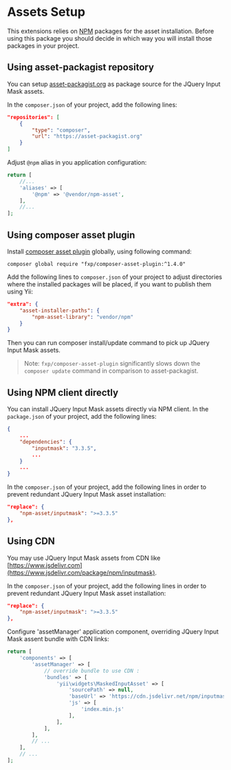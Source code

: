 Assets Setup
============

This extensions relies on [NPM](https://www.npmjs.org/) packages for the asset installation.
Before using this package you should decide in which way you will install those packages in your project.


## Using asset-packagist repository

You can setup [asset-packagist.org](https://asset-packagist.org) as package source for the JQuery Input Mask assets.

In the `composer.json` of your project, add the following lines:

```json
"repositories": [
    {
        "type": "composer",
        "url": "https://asset-packagist.org"
    }
]
```

Adjust `@npm` alias in you application configuration:

```php
return [
    //...
    'aliases' => [
        '@npm' => '@vendor/npm-asset',
    ],
    //...
];
```


## Using composer asset plugin

Install [composer asset plugin](https://github.com/francoispluchino/composer-asset-plugin/) globally, using following command:

```
composer global require "fxp/composer-asset-plugin:^1.4.0"
```

Add the following lines to `composer.json` of your project to adjust directories where the installed packages
will be placed, if you want to publish them using Yii:

```json
"extra": {
    "asset-installer-paths": {
        "npm-asset-library": "vendor/npm"
    }
}
```

Then you can run composer install/update command to pick up JQuery Input Mask assets.

> Note: `fxp/composer-asset-plugin` significantly slows down the `composer update` command in comparison
  to asset-packagist.


## Using NPM client directly

You can install JQuery Input Mask assets directly via NPM client.
In the `package.json` of your project, add the following lines:

```json
{
    ...
    "dependencies": {
        "inputmask": "3.3.5",
        ...
    }
    ...
}
```

In the `composer.json` of your project, add the following lines in order to prevent redundant JQuery Input Mask asset installation:

```json
"replace": {
    "npm-asset/inputmask": ">=3.3.5"
},
```


## Using CDN

You may use JQuery Input Mask assets from CDN like [https://www.jsdelivr.com](https://www.jsdelivr.com/package/npm/inputmask).

In the `composer.json` of your project, add the following lines in order to prevent redundant JQuery Input Mask asset installation:

```json
"replace": {
    "npm-asset/inputmask": ">=3.3.5"
},
```

Configure 'assetManager' application component, overriding JQuery Input Mask assent bundle with CDN links:

```php
return [
    'components' => [
        'assetManager' => [
            // override bundle to use CDN :
            'bundles' => [
                'yii\widgets\MaskedInputAsset' => [
                    'sourcePath' => null,
                    'baseUrl' => 'https://cdn.jsdelivr.net/npm/inputmask@3.3.11',
                    'js' => [
                        'index.min.js'
                    ],
                ],
            ],
        ],
        // ...
    ],
    // ...
];
```

